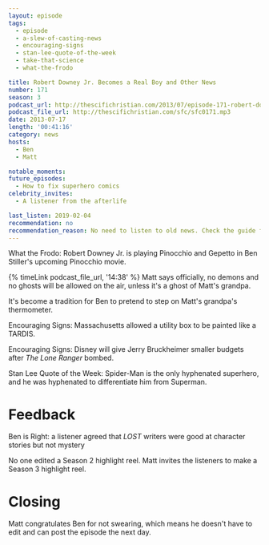 ```yaml
---
layout: episode
tags:
  - episode
  - a-slew-of-casting-news
  - encouraging-signs
  - stan-lee-quote-of-the-week
  - take-that-science
  - what-the-frodo

title: Robert Downey Jr. Becomes a Real Boy and Other News
number: 171
season: 3
podcast_url: http://thescifichristian.com/2013/07/episode-171-robert-downey-jr-becomes-a-real-boy-and-other-news/
podcast_file_url: http://thescifichristian.com/sfc/sfc0171.mp3
date: 2013-07-17
length: '00:41:16'
category: news
hosts:
  - Ben
  - Matt

notable_moments:
future_episodes:
  - How to fix superhero comics
celebrity_invites: 
  - A listener from the afterlife

last_listen: 2019-02-04
recommendation: no
recommendation_reason: No need to listen to old news. Check the guide for what's interesting in hindsight.
---
```

What the Frodo: Robert Downey Jr. is playing Pinocchio and Gepetto in Ben Stiller's upcoming Pinocchio movie. 

{% timeLink podcast_file_url, '14:38' %} Matt says officially, no demons and no ghosts will be allowed on the air, unless it's a ghost of Matt's grandpa.

It's become a tradition for Ben to pretend to step on Matt's grandpa's thermometer. 

Encouraging Signs: Massachusetts allowed a utility box to be painted like a TARDIS. 

Encouraging Signs: Disney will give Jerry Bruckheimer smaller budgets after <i class="work-title">The Lone Ranger</i> bombed. 

Stan Lee Quote of the Week: Spider-Man is the only hyphenated superhero, and he was hyphenated to differentiate him from Superman.



# Feedback 

Ben is Right: a listener agreed that <i class="work-title">LOST</i> writers were good at character stories but not mystery

No one edited a Season 2 highlight reel. Matt invites the listeners to make a Season 3 highlight reel.



# Closing

Matt congratulates Ben for not swearing, which means he doesn't have to edit and can post the episode the next day.